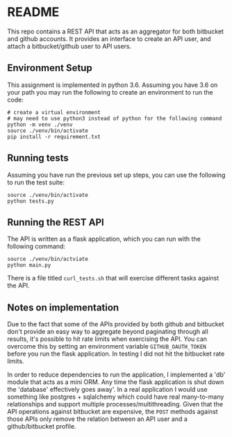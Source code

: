 # README

This repo contains a REST API that acts as an aggregator for both bitbucket and github accounts. It provides an interface to create an API user, and attach a bitbucket/github user to API users.

## Environment Setup

This assignment is implemented in python 3.6. Assuming you have 3.6 on your path you may run the following to create an environment to run the code:

```
# create a virtual environment
# may need to use python3 instead of python for the following command
python -m venv ./venv
source ./venv/bin/activate
pip install -r requirement.txt
```

## Running tests

Assuming you have run the previous set up steps, you can use the following to run the test suite:

```
source ./venv/bin/activate
python tests.py
```

## Running the REST API

The API is written as a flask application, which you can run with the following command:

```
source ./venv/bin/actviate
python main.py
```

There is a file titled `curl_tests.sh` that will exercise different tasks against the API.

## Notes on implementation

Due to the fact that some of the APIs provided by both github and bitbucket don't provide an easy way to aggregate beyond paginating through all results, it's possible to hit rate limits when exercising the API. You can overcome this by setting an environment variable `GITHUB_OAUTH_TOKEN` before you run the flask application. In testing I did not hit the bitbucket rate limits.

In order to reduce dependencies to run the application, I implemented a 'db' module that acts as a mini ORM. Any time the flask application is shut down the 'database' effectively goes away'. In a real application I would use something like postgres + sqlalchemy which could have real many-to-many relationships and support multiple processes/multithreading. Given that the API operations against bitbucket are expensive, the `POST` methods against those APIs only remove the relation between an API user and a github/bitbucket profile.

